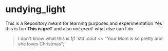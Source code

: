 # undying_light
This is a Repository meant for learning purposes and experimentation
Yes this is fun **This is greT** and also *not greaT* what else can I do
> I don't know what this is 
> fjf
'std::cout << "Your Mom is so pretty and she loves Christmas";'
